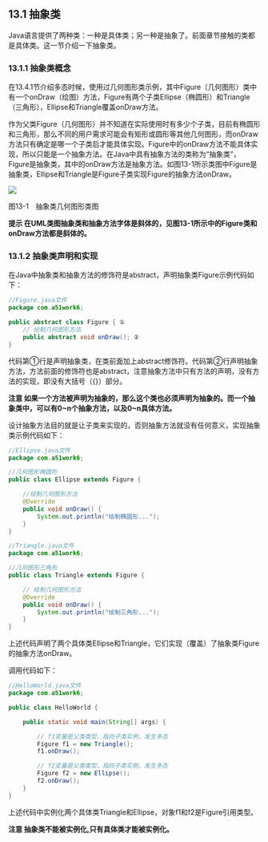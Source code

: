 ## 13.1 抽象类

Java语言提供了两种类：一种是具体类；另一种是抽象了。前面章节接触的类都是具体类。这一节介绍一下抽象类。

### 13.1.1 抽象类概念

在13.4.1节介绍多态时候，使用过几何图形类示例，其中Figure（几何图形）类中有一个onDraw（绘图）方法，Figure有两个子类Ellipse（椭圆形）和Triangle（三角形），Ellipse和Triangle覆盖onDraw方法。

作为父类Figure（几何图形）并不知道在实际使用时有多少个子类，目前有椭圆形和三角形，那么不同的用户需求可能会有矩形或圆形等其他几何图形，而onDraw方法只有确定是哪一个子类后才能具体实现。Figure中的onDraw方法不能具体实现，所以只能是一个抽象方法。在Java中具有抽象方法的类称为“抽象类”，Figure是抽象类，其中的onDraw方法是抽象方法。如图13-1所示类图中Figure是抽象类，Ellipse和Triangle是Figure子类实现Figure的抽象方法onDraw。

![](./assets/13-1.jpg)

图13-1　抽象类几何图形类图

**提示 在UML类图抽象类和抽象方法字体是斜体的，见图13-1所示中的Figure类和onDraw方法都是斜体的。**

### 13.1.2 抽象类声明和实现

在Java中抽象类和抽象方法的修饰符是abstract，声明抽象类Figure示例代码如下：

```java
//Figure.java文件
package com.a51work6;

public abstract class Figure { ①
    // 绘制几何图形方法
    public abstract void onDraw(); ②
}
```

代码第①行是声明抽象类，在类前面加上abstract修饰符。代码第②行声明抽象方法，方法前面的修饰符也是abstract，注意抽象方法中只有方法的声明，没有方法的实现，即没有大括号（{}）部分。

**注意 如果一个方法被声明为抽象的，那么这个类也必须声明为抽象的。而一个抽象类中，可以有0~n个抽象方法，以及0~n具体方法。**

设计抽象方法目的就是让子类来实现的，否则抽象方法就没有任何意义，实现抽象类示例代码如下：


```java
//Ellipse.java文件
package com.a51work6;

//几何图形椭圆形
public class Ellipse extends Figure {		

	//绘制几何图形方法
	@Override
	public void onDraw() {
		System.out.println("绘制椭圆形...");
	}
}

//Triangle.java文件
package com.a51work6;

//几何图形三角形
public class Triangle extends Figure {

	// 绘制几何图形方法
	@Override
	public void onDraw() {
		System.out.println("绘制三角形...");
	}
}
```


上述代码声明了两个具体类Ellipse和Triangle，它们实现（覆盖）了抽象类Figure的抽象方法onDraw。

调用代码如下：


```java
//HelloWorld.java文件
package com.a51work6;

public class HelloWorld {

	public static void main(String[] args) {

		// f1变量是父类类型，指向子类实例，发生多态
		Figure f1 = new Triangle();
		f1.onDraw();

		// f2变量是父类类型，指向子类实例，发生多态
		Figure f2 = new Ellipse();
		f2.onDraw();
	}
}
```

上述代码中实例化两个具体类Triangle和Ellipse，对象f1和f2是Figure引用类型。

**注意 抽象类不能被实例化,只有具体类才能被实例化。**